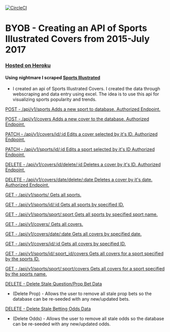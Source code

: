 [![CircleCI](https://circleci.com/gh/kellymiller6/byob.svg?style=svg)](https://circleci.com/gh/kellymiller6/byob)

# BYOB - Creating an API of Sports Illustrated Covers from 2015-July 2017

### [Hosted on Heroku](https://byob-dave-hubertus.herokuapp.com/)
#### Using nightmare I scraped [Sports Illustrated](https://www.si.com)
* I created an api of Sports Illustrated Covers. I created the data through webscraping and data
entry using excel. The idea is to use this api for visualizing sports popularity and trends.

[POST - /api/v1/sports Adds a new sport to database. Authorized Endpoint.](https://github.com/kellymiller6/byob/blob/master/server.js#L54-L68)


[POST - /api/v1/covers Adds a new cover to the database. Authorized Endpoint.](https://github.com/kellymiller6/byob/blob/master/server.js#L70-L84)


[PATCH - /api/v1/covers/id/:id Edits a cover selected by it's ID. Authorized Endpoint.](https://github.com/kellymiller6/byob/blob/master/server.js#L86-L97)


[PATCH - /api/v1/sports/id/:id Edits a sport selected by it's ID Authorized Endpoint.](https://github.com/kellymiller6/byob/blob/master/server.js#L99-L110)


[DELETE - /api/v1/covers/id/delete/:id Deletes a cover by it's ID. Authorized Endpoint.](https://github.com/kellymiller6/byob/blob/master/server.js#L112-L125)

[DELETE - /api/v1/covers/date/delete/:date Deletes a cover by it's date. Authorized Endpoint.](https://github.com/kellymiller6/byob/blob/master/server.js#L127-L140)

[GET - /api/v1/sports/ Gets all sports.](https://github.com/kellymiller6/byob/blob/master/server.js#L142-L152)

[GET - /api/v1/sports/id/:id Gets all sports by specified ID.](https://github.com/kellymiller6/byob/blob/master/server.js#L154-L164)

[GET - /api/v1/sports/sport/:sport Gets all sports by specified sport name.](https://github.com/kellymiller6/byob/blob/master/server.js#L166-L177)

[GET - /api/v1/covers/ Gets all covers.](https://github.com/kellymiller6/byob/blob/master/server.js#L179-L189)

[GET - /api/v1/covers/date/:date Gets all covers by specified date.](https://github.com/kellymiller6/byob/blob/master/server.js#L191-L201)

[GET - /api/v1/covers/id/:id Gets all covers by specified ID.](https://github.com/kellymiller6/byob/blob/master/server.js#L203-L213)

[GET - /api/v1/sports/id/:sport_id/covers Gets all covers for a sport specified by the sports ID.](https://github.com/kellymiller6/byob/blob/master/server.js#L215-L225)

[GET - /api/v1/sports/sport/:sport/covers Gets all covers for a sport specified by the sports name.](https://github.com/kellymiller6/byob/blob/master/server.js#L227-L237)


[DELETE - Delete Stale Question/Prop Bet Data](https://github.com/dhubertus/byob/blob/master/server.js#L242-L254)
* (Delete Prop) - Allows the user to remove all stale prop bets so the database can be re-seeded with any new/updated bets.

[DELETE - Delete Stale Betting Odds Data](https://github.com/dhubertus/byob/blob/master/server.js#L257-L269)
* (Delete Odds) - Allows the user to remove all stale odds so the database can be re-seeded with any new/updated odds.
